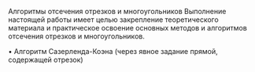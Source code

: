 Алгоритмы отсечения отрезков и многоугольников
Выполнение настоящей работы имеет целью закрепление теоретического материала и
практическое освоение основных методов и алгоритмов отсечения отрезков и многоугольников.

• Алгоритм Сазерленда-Коэна (через явное задание прямой, содержащей отрезок)
